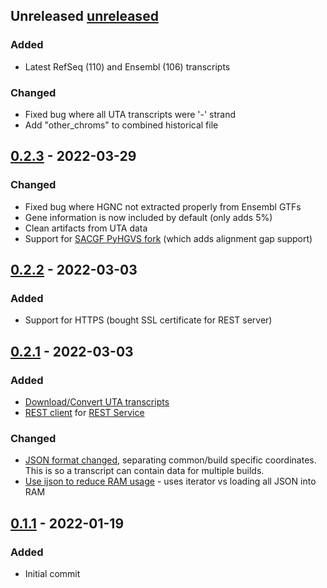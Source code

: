 ## Unreleased [unreleased]

### Added

- Latest RefSeq (110) and Ensembl (106) transcripts

### Changed

- Fixed bug where all UTA transcripts were '-' strand
- Add "other_chroms" to combined historical file

## [0.2.3] - 2022-03-29

### Changed

- Fixed bug where HGNC not extracted properly from Ensembl GTFs
- Gene information is now included by default (only adds 5%)
- Clean artifacts from UTA data
- Support for [SACGF PyHGVS fork](https://github.com/SACGF/hgvs) (which adds alignment gap support)

## [0.2.2] - 2022-03-03

### Added

- Support for HTTPS (bought SSL certificate for REST server)

## [0.2.1] - 2022-03-03

### Added

- [Download/Convert UTA transcripts](https://github.com/SACGF/cdot/issues/1)
- [REST client](https://github.com/SACGF/cdot/issues/4) for [REST Service](https://github.com/SACGF/cdot_rest/)

### Changed

- [JSON format changed](https://github.com/SACGF/cdot/issues/2), separating common/build specific coordinates. This is so a transcript can contain data for multiple builds.
- [Use ijson to reduce RAM usage](https://github.com/SACGF/cdot/issues/7) - uses iterator vs loading all JSON into RAM

## [0.1.1] - 2022-01-19

### Added

- Initial commit

[unreleased]: https://github.com/SACGF/cdot/compare/v0.2.3...HEAD
[0.2.3]: https://github.com/SACGF/cdot/compare/v0.2.2...v0.2.3
[0.2.2]: https://github.com/SACGF/cdot/compare/v0.2.1...v0.2.2
[0.2.1]: https://github.com/SACGF/cdot/compare/v0.1.1...v0.2.1
[0.1.1]: https://github.com/SACGF/cdot/releases/tag/v0.1.1
